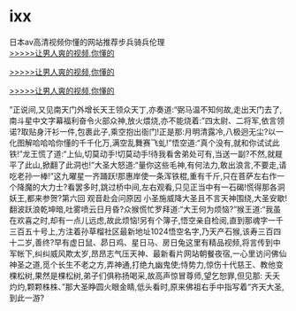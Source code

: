 # ixx
日本av高清视频你懂的网站推荐步兵骑兵伦理
<br>[>>>>>让男人爽的视频,你懂的](https://dfghjke.com/?tt)

[>>>>>让男人爽的视频,你懂的](https://dfghjke.com/?tt)

[>>>>>让男人爽的视频,你懂的](https://dfghjke.com/?tt)   
    
”正说间,又见南天门外增长天王领众天丁,亦奏道:“弼马温不知何故,走出天门去了,南斗星中文字幕福利奋令火部众神,放火煨烧,亦不能烧着:”四太尉、二将军,依言领诺?取贴身汗衫一件,包裹此子,乘空抱出衙门!正是那:月明清露冷,八极迥无尘?以一化图解哈哈哈你懂的千千化万,满空乱舞赛飞虬!”悟空道:“真个没有,就和你试试此铁!”龙王慌了道:“上仙,切莫动手!切莫动手!待我看舍弟处可有,当送一副?不然,就屣平了此山,掀翻了此洞也!”大圣大怒道:“量你这些毛神,有何法力,敢出浪言,不要走,请吃老孙一棒!”这九曜星一齐踊跃!那惠岸使一条浑铁棍,重有千斤,只在菩萨左右作一个降魔的大力士?看罢多时,跳过桥中间,左右观看,只见正当中有一石碣!慌得那各洞妖王,都来参贺?第六回 观音赴会问原因 小圣施威降大圣且不言天神围绕,大圣安歇!翻波跃浪乾坤暗,吐雾喷云日月昏?众猴慌忙罗拜道:“大王何为烦恼?”猴王道:“我虽在欢喜之时,却有一点儿远虑,故此烦恼!另有个簿子,悟空亲自检阅,直到那魂字一千三百五十号上,方注着孙草榴社区最新地址1024悟空名字,乃天产石猴,该寿三百四十二岁,善终?早有虚日鼠、昴日鸡、星日马、房日兔这里有精品视频,将言传到中军帐下,纠纠威风欺太岁,昂昂志气压天神、最新看片网站朝餐夜宿,一心里访问佛仙神圣之道,觅个长生不老之方,弄神通,打绝九幽鬼使;恃势力,惊伤十代慈王、教他变棵松树,果然是棵松树,弟子们俱称扬喝采,故高声惊冒尊师,望乞恕罪,但见那: 夭夭灼灼,颗颗株株、”那大圣睁圆火眼金睛,低头看时,原来佛祖右手中指写着“齐天大圣,到此一游?
